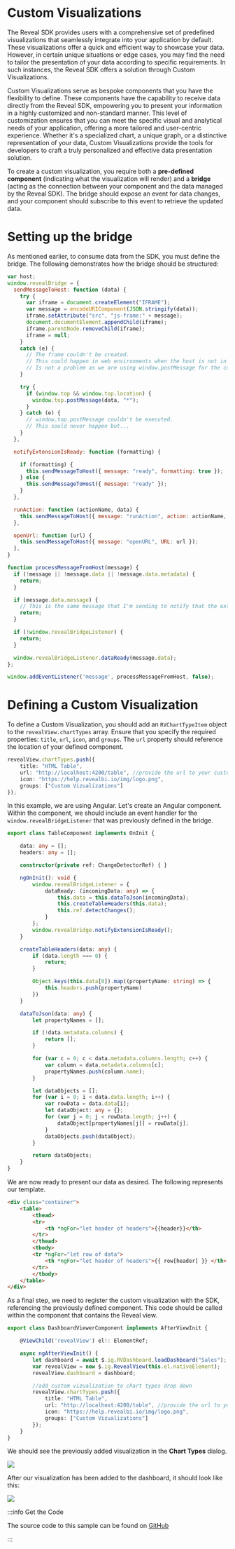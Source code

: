 # Custom Visualizations

The Reveal SDK provides users with a comprehensive set of predefined visualizations that seamlessly integrate into your application by default. These visualizations offer a quick and efficient way to showcase your data. However, in certain unique situations or edge cases, you may find the need to tailor the presentation of your data according to specific requirements. In such instances, the Reveal SDK offers a solution through Custom Visualizations.

Custom Visualizations serve as bespoke components that you have the flexibility to define. These components have the capability to receive data directly from the Reveal SDK, empowering you to present your information in a highly customized and non-standard manner. This level of customization ensures that you can meet the specific visual and analytical needs of your application, offering a more tailored and user-centric experience. Whether it's a specialized chart, a unique graph, or a distinctive representation of your data, Custom Visualizations provide the tools for developers to craft a truly personalized and effective data presentation solution.

To create a custom visualization, you require both a **pre-defined component** (indicating what the visualization will render) and a **bridge** (acting as the connection between your component and the data managed by the Reveal SDK). The bridge should expose an event for data changes, and your component should subscribe to this event to retrieve the updated data.

# Setting up the bridge

As mentioned earlier, to consume data from the SDK, you must define the bridge. The following demonstrates how the bridge should be structured:

```js
var host;
window.revealBridge = {
  sendMessageToHost: function (data) {
    try {
      var iframe = document.createElement("IFRAME");
      var message = encodeURIComponent(JSON.stringify(data));
      iframe.setAttribute("src", "js-frame:" + message);
      document.documentElement.appendChild(iframe);
      iframe.parentNode.removeChild(iframe);
      iframe = null;
    }
    catch (e) {
      // The frame couldn't be created. 
      // This could happen in web environments when the host is not in the same domain than the custom view webpage.
      // Is not a problem as we are using window.postMessage for the communication in this case.
    }

    try {
      if (window.top && window.top.location) {
        window.top.postMessage(data, "*");
      }
    } catch (e) {
      // window.top.postMessage couldn't be executed.
      // This sould never happen but...
    }
  },

  notifyExtensionIsReady: function (formatting) {

    if (formatting) {
      this.sendMessageToHost({ message: "ready", formatting: true });
    } else {
      this.sendMessageToHost({ message: "ready" });
    }
  },

  runAction: function (actionName, data) {
    this.sendMessageToHost({ message: "runAction", action: actionName, rowData: data });
  },

  openUrl: function (url) {
    this.sendMessageToHost({ message: "openURL", URL: url });
  },
}

function processMessageFromHost(message) {
  if (!message || !message.data || !message.data.metadata) {
    return;
  }

  if (message.data.message) {
    // This is the same message that I'm sending to notify that the extension is ready and the iPad is sending it back here.
    return;
  }

  if (!window.revealBridgeListener) {
    return;
  }

  window.revealBridgeListener.dataReady(message.data);
};

window.addEventListener('message', processMessageFromHost, false);
```

# Defining a Custom Visualization

To define a Custom Visualization, you should add an `RVChartTypeItem` object to the `revealView.chartTypes` array. Ensure that you specify the required properties: `title`, `url`, `icon`, and `groups`. The `url` property should reference the location of your defined component.

```ts
revealView.chartTypes.push({
    title: "HTML Table",
    url: "http://localhost:4200/table", //provide the url to your custom vizualization
    icon: "https://help.revealbi.io/img/logo.png",
    groups: ["Custom Vizualizations"]
});
```

In this example, we are using Angular. Let's create an Angular component. Within the component, we should include an event handler for the `window.revealBridgeListener` that was previously defined in the bridge.

```ts
export class TableComponent implements OnInit {

    data: any = [];
    headers: any = [];

    constructor(private ref: ChangeDetectorRef) { }

    ngOnInit(): void {
        window.revealBridgeListener = {
            dataReady: (incomingData: any) => {
                this.data = this.dataToJson(incomingData);
                this.createTableHeaders(this.data);
                this.ref.detectChanges();
            }
        };
        window.revealBridge.notifyExtensionIsReady();
    }

    createTableHeaders(data: any) {
        if (data.length === 0) {
            return;
        }

        Object.keys(this.data[0]).map((propertyName: string) => {
            this.headers.push(propertyName)
        })
    }

    dataToJson(data: any) {
        let propertyNames = [];

        if (!data.metadata.columns) {
            return [];
        }

        for (var c = 0; c < data.metadata.columns.length; c++) {
            var column = data.metadata.columns[c];
            propertyNames.push(column.name);
        }

        let dataObjects = [];
        for (var i = 0; i < data.data.length; i++) {
            var rowData = data.data[i];
            let dataObject: any = {};
            for (var j = 0; j < rowData.length; j++) {
                dataObject[propertyNames[j]] = rowData[j];
            }
            dataObjects.push(dataObject);
        }

        return dataObjects;
    }
}
```

We are now ready to present our data as desired. The following represents our template.

```html
<div class="container">
    <table>
        <thead>
        <tr>
            <th *ngFor="let header of headers">{{header}}</th>
        </tr>
        </thead>
        <tbody>
        <tr *ngFor="let row of data">
            <th *ngFor="let header of headers">{{ row[header] }} </th>
        </tr>
        </tbody>
    </table>
</div>
```

As a final step, we need to register the custom visualization with the SDK, referencing the previously defined component. This code should be called within the component that contains the Reveal view.

```ts
export class DashboardViewerComponent implements AfterViewInit {

    @ViewChild('revealView') el!: ElementRef;

    async ngAfterViewInit() {
        let dashboard = await $.ig.RVDashboard.loadDashboard("Sales");
        var revealView = new $.ig.RevealView(this.el.nativeElement);
        revealView.dashboard = dashboard;

        //add custom vizualization to chart types drop down
        revealView.chartTypes.push({
            title: "HTML Table",
            url: "http://localhost:4200/table", //provide the url to your custom vizualization
            icon: "https://help.revealbi.io/img/logo.png",
            groups: ["Custom Vizualizations"]
        });
    }
}
```

We should see the previously added visualization in the **Chart Types** dialog.

![](images/custom-visualizations-dialog.jpg)

After our visualization has been added to the dashboard, it should look like this:

![](images/custom-visualizations-data.jpg)

:::info Get the Code

The source code to this sample can be found
on [GitHub](https://github.com/RevealBi/sdk-samples-javascript/tree/main/CustomVisualization)

:::
